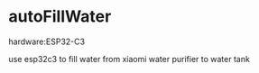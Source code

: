 # autoFillWater

hardware:ESP32-C3

use esp32c3 to fill water from xiaomi water purifier to water tank
